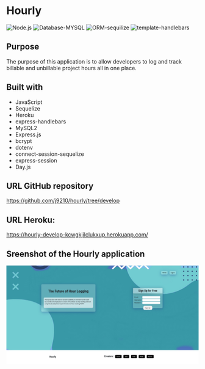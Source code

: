 # Hourly

![Node.js](https://img.shields.io/badge/language-node.js-yellow?style=plastic)
![Database-MYSQL](https://img.shields.io/badge/database-mysql-purple?style=plastic)
![ORM-sequilize](https://img.shields.io/badge/ORM-sequlilize-blue?style=plastic)
![template-handlebars](https://img.shields.io/badge/template-handlebars-orange?style=plastic)  

## Purpose
The purpose of this application is to allow developers to log and track billable and unbillable project hours  all in one place.

## Built with
* JavaScript
* Sequelize
* Heroku
* express-handlebars
* MySQL2
* Express.js
* bcrypt
* dotenv
* connect-session-sequelize
* express-session
* Day.js

## URL GitHub repository
https://github.com/j9210/hourly/tree/develop

## URL Heroku:
https://hourly-develop-kcwgkjilclukxup.herokuapp.com/

## Sreenshot of the Hourly application

![This is a screenshot of the Hourly application](/assets/images/screenshot.PNG)
